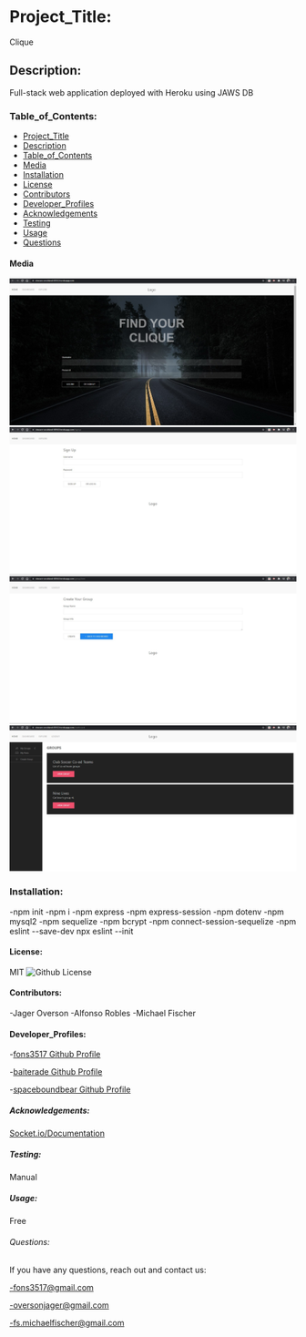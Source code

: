 # Project_Title:

Clique

## Description:

Full-stack web application deployed with Heroku using JAWS DB

### Table_of_Contents:

- [Project_Title](#project_title)
- [Description](#description)
- [Table_of_Contents](#table_of_contents)
- [Media](#media)
- [Installation](#installation)
- [License](#license)
- [Contributors](#contributors)
- [Developer_Profiles](#developer_profiles)
- [Acknowledgements](#acknowledgements)
- [Testing](#testing)
- [Usage](#usage)
- [Questions](#questions)

#### Media

![Clique Homepage](/public/images/CliqueHomepage.JPG)
![Signup Page](/public/images/signupPage.JPG)
![Create Group](/public/images/createGroup.JPG)
![Group List](/public/images/groupList1.JPG)

### Installation:

-npm init
-npm i
-npm express
-npm express-session
-npm dotenv
-npm mysql2
-npm sequelize
-npm bcrypt
-npm connect-session-sequelize
-npm eslint --save-dev
npx eslint --init

#### License:

MIT
![Github License](https://img.shields.io/badge/license-MIT-blue.svg)

#### Contributors:

-Jager Overson
-Alfonso Robles
-Michael Fischer

#### Developer_Profiles:

-[fons3517 Github Profile](https://github.com/fons3517)

-[baiterade Github Profile](https://github.com/baiterade)

-[spaceboundbear Github Profile](https://github.com/spaceboundbear)

##### Acknowledgements:

[Socket.io/Documentation](https://socket.io/)

##### Testing:

Manual

##### Usage:

Free

###### Questions:

If you have any questions, reach out and contact us:

-fons3517@gmail.com

-oversonjager@gmail.com

-fs.michaelfischer@gmail.com
